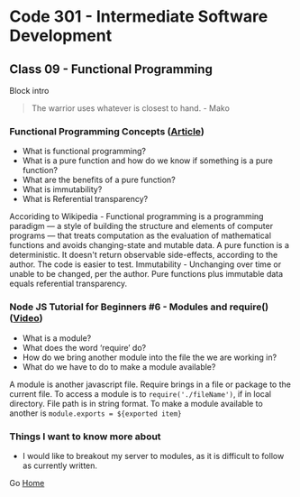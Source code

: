 # Code 301 - Intermediate Software Development

## Class 09 - Functional Programming

Block intro

> The warrior uses whatever is closest to hand. - Mako

### Functional Programming Concepts ([Article](https://medium.com/the-renaissance-developer/concepts-of-functional-programming-in-javascript-6bc84220d2aa))

* What is functional programming?
* What is a pure function and how do we know if something is a pure function?
* What are the benefits of a pure function?
* What is immutability?
* What is Referential transparency?

Accoriding to Wikipedia - Functional programming is a programming paradigm — a style of building the structure and elements of computer programs — that treats computation as the evaluation of mathematical functions and avoids changing-state and mutable data.
A pure function is a deterministic. It doesn't return observable side-effects, according to the author.
The code is easier to test.
Immutability - Unchanging over time or unable to be changed, per the author.
Pure functions plus immutable data equals referential transparency.

### Node JS Tutorial for Beginners #6 - Modules and require() ([Video](https://www.youtube.com/watch?v=xHLd36QoS4k))

* What is a module?
* What does the word ‘require’ do?
* How do we bring another module into the file the we are working in?
* What do we have to do to make a module available?

A module is another javascript file.
Require brings in a file or package to the current file.
To access a module is to ```require('./fileName')```, if in local directory. File path is in string format.
To make a module available to another is ```module.exports = ${exported item}```

### Things I want to know more about

* I would like to breakout my server to modules, as it is difficult to follow as currently written.

Go [Home](index.md)